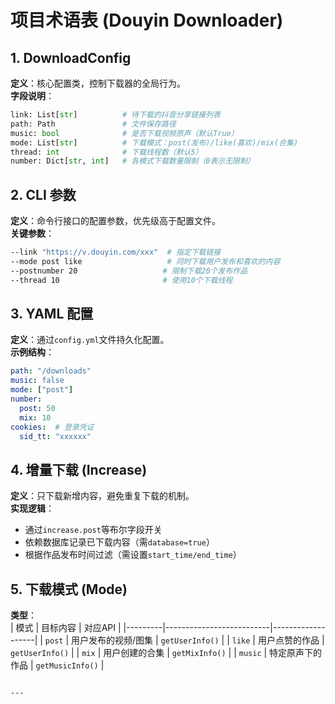 # 项目术语表 (Douyin Downloader)

## 1. DownloadConfig
**定义**：核心配置类，控制下载器的全局行为。  
**字段说明**：
```python
link: List[str]          # 待下载的抖音分享链接列表
path: Path               # 文件保存路径
music: bool              # 是否下载视频原声（默认True）
mode: List[str]          # 下载模式：post(发布)/like(喜欢)/mix(合集)
thread: int              # 下载线程数（默认5）
number: Dict[str, int]   # 各模式下载数量限制（0表示无限制）
```

## 2. CLI 参数
**定义**：命令行接口的配置参数，优先级高于配置文件。  
**关键参数**：
```bash
--link "https://v.douyin.com/xxx"  # 指定下载链接
--mode post like                   # 同时下载用户发布和喜欢的内容
--postnumber 20                   # 限制下载20个发布作品
--thread 10                       # 使用10个下载线程
```

## 3. YAML 配置
**定义**：通过`config.yml`文件持久化配置。  
**示例结构**：
```yaml
path: "/downloads"
music: false
mode: ["post"]
number:
  post: 50
  mix: 10
cookies:  # 登录凭证
  sid_tt: "xxxxxx"
```

## 4. 增量下载 (Increase)
**定义**：只下载新增内容，避免重复下载的机制。  
**实现逻辑**：
- 通过`increase.post`等布尔字段开关
- 依赖数据库记录已下载内容（需`database=true`）
- 根据作品发布时间过滤（需设置`start_time/end_time`）

## 5. 下载模式 (Mode)
**类型**：  
| 模式    | 目标内容                  | 对应API           |
|---------|--------------------------|-------------------|
| `post`  | 用户发布的视频/图集       | `getUserInfo()`   |
| `like`  | 用户点赞的作品            | `getUserInfo()`   |
| `mix`   | 用户创建的合集            | `getMixInfo()`    |
| `music` | 特定原声下的作品          | `getMusicInfo()`  |
```

---